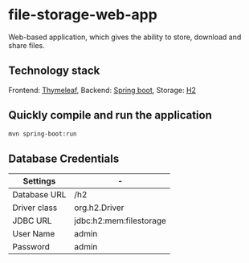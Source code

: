 # file-storage-web-app

Web-based application, which gives the ability to store, download and share files.
## Technology stack

Frontend: [Thymeleaf](https://www.thymeleaf.org/),
Backend: [Spring boot](https://spring.io/projects/spring-boot),
Storage: [H2](https://www.h2database.com/html/main.html)

## Quickly compile and run the application

```bash
mvn spring-boot:run
```
## Database Credentials

Settings  | -
--- | --- 
Database URL | /h2
Driver class | org.h2.Driver
JDBC URL | jdbc:h2:mem:filestorage
User Name | admin
Password | admin 
